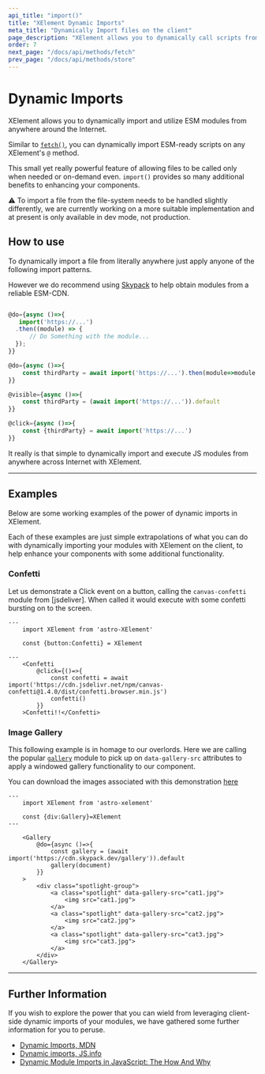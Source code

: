 ```yaml
---
api_title: "import()"
title: "XElement Dynamic Imports"
meta_title: "Dynamically Import files on the client"
page_description: "XElement allows you to dynamically call scripts from either internal or external scripts from anywhere"
order: 7
next_page: "/docs/api/methods/fetch"
prev_page: "/docs/api/methods/store"
---
```


# Dynamic Imports

XElement allows you to dynamically import and utilize ESM modules from anywhere around the Internet.

Similar to [`fetch()`](/docs/api/methods/fetch), you can dynamically import ESM-ready scripts on any XElement's `@` method.

This small yet really powerful feature of allowing files to be called only when needed or on-demand even. `import()` provides so many additional benefits to enhancing your components.

⚠️ To import a file from the file-system needs to be handled slightly differently, we are currently working on a more suitable implementation and at present is only available in dev mode, not production.  

## How to use

To dynamically import a file from literally anywhere just apply anyone of the following import patterns.

However we do recommend using [Skypack](https://www.skypack.dev/) to help obtain modules from a reliable ESM-CDN.

```js

@do={async ()=>{
   import('https://...')
  .then((module) => {
      // Do Something with the module...
  });
}}

@do={async ()=>{
    const thirdParty = await import('https://...').then(module=>module.default)
}}

@visible={async ()=>{
    const thirdParty = (await import('https://...')).default
}}

@click={async ()=>{
    const {thirdParty} = await import('https://...')
}}
```

It really is that simple to dynamically import and execute JS modules from anywhere across Internet with XElement.

-------

## Examples

Below are some working examples of the power of dynamic imports in XElement.

Each of these examples are just simple extrapolations of what you can do with dynamically importing your modules with XElement on the client, to help enhance your components with some additional functionality.
### Confetti

Let us demonstrate a Click event on a button, calling the `canvas-confetti` module from [jsdeliver]. When called it would execute with some confetti bursting on to the screen.

```astro
---
    import XElement from 'astro-XElement'

    const {button:Confetti} = XElement

---
    <Confetti 
        @click={()=>{
            const confetti = await import('https://cdn.jsdelivr.net/npm/canvas-confetti@1.4.0/dist/confetti.browser.min.js')
            confetti()
        }}
    >Confetti!!</Confetti>

```

### Image Gallery

This following example is in homage to our overlords. Here we are calling the popular [`gallery`](https://www.skypack.dev/view/gallery) module to pick up on `data-gallery-src` attributes to apply a windowed gallery functionality to our component.

You can download the images associated with this demonstration <a href="/catz.zip" download > here</a>

```astro
---
    import XElement from 'astro-xelement'

    const {div:Gallery}=XElement
---

    <Gallery
        @do={async ()=>{
            const gallery = (await import('https://cdn.skypack.dev/gallery')).default
            gallery(document)
        }}
    >
        <div class="spotlight-group">
            <a class="spotlight" data-gallery-src="cat1.jpg">
                <img src="cat1.jpg">
            </a>
            <a class="spotlight" data-gallery-src="cat2.jpg">
                <img src="cat2.jpg">
            </a>
            <a class="spotlight" data-gallery-src="cat3.jpg">
                <img src="cat3.jpg">
            </a>
        </div>
    </Gallery>
```

------

## Further Information

If you wish to explore the power that you can wield from leveraging client-side dynamic imports of your modules, we have gathered some further information for you to peruse.

- [Dynamic Imports, MDN](https://developer.mozilla.org/en-US/docs/Web/JavaScript/Reference/Statements/import#dynamic_imports)
- [Dynamic imports, JS.info](https://javascript.info/modules-dynamic-imports)
- [Dynamic Module Imports in JavaScript: The How And Why](https://betterprogramming.pub/dynamic-module-imports-in-javascript-the-how-and-why-9a47114119c)
